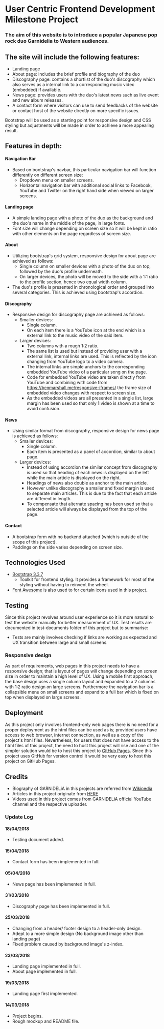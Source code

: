 # User Centric Frontend Development Milestone Project

### The aim of this website is to introduce a popular Japanese pop rock duo Garnidelia to Western audiences.
## The site will include the following features:

- Landing page
- About page: includes the brief profile and biography of the duo
- Discography page: contains a shortlist of the duo's discography which also serves as a internal link to a
corresponding music video (embedded) if available.
- News page: provides users with the duo's latest news such as live event and new album releases.
- A contact form where visitors can use to send feedbacks of the website or contact host of the website directly on more specific issues.

Bootstrap will be used as a starting point for responsive design and CSS styling but adjustments will be made in order to achieve a more appealing result.

## Features in depth:

#### Navigation Bar
- Based on bootstrap's navbar, this particular navigation bar will function differently on different screen size:
  - Dropdown menu on smaller screens.
  - Horizontal navigation bar with additional social links to Facebook, YouTube and Twitter on the right hand side when viewed on larger screens.

#### Landing page
- A simple landing page with a photo of the duo as the background and the duo's name in the middle of the page, in large fonts.
- Font size will change depending on screen size so it will be kept in ratio with other elements on the page regardless of screen size.

#### About
- Utilizing bootstrap's grid system, responsive design for about page are achieved as follows:
  - Single column on smaller devices with a photo of the duo on top, followed by the duo's profile underneath.
  - On larger devices, the photo will be moved to the side with a 1:1 ratio to the profile section, hence two equal width column.
- The duo's profile is presented in chronological order and grouped into several categories. This is achieved using bootstrap's accordion.

#### Discography
- Responsive design for discography page are achieved as follows:
  - Smaller devices:
    - Single column.
    - On each item there is a YouTube icon at the end which is a external link to the music video of the said item.
  - Larger devices:
    - Two columns with a rough 1:2 ratio.
    - The same list is used but instead of providing user with a external link, internal links are used. This is reflected by the icon changing from YouTube logo to a video camera.
    - The internal links are simple anchors to the corresponding embedded YouTube video of a particular song on the page.
    - Code for embedded YouTube video are taken directly from YouTube and combining with code from https://benmarshall.me/responsive-iframes/ the frame size of embedded video changes with respect to screen size.
    - As the embedded videos are all presented in a single list, large margin has been used so that only 1 video is shown at a time to avoid confusion.

#### News
- Using similar format from discography, responsive design for news page is achieved as follows:
  - Smaller devices:
    - Single column.
    - Each item is presented as a panel of accordion, similar to about page.
  - Larger devices:
    - Instead of using accordion the similar concept from discography is used so that heading of each news is displayed on the left while the main article is displayed on the right.
    - Headings of news also double as anchor to the main article.
    - However unlike discography a smaller and fixed margin is used to separate main articles. This is due to the fact that each article are different in length.
    - To compensate that alternate spacing has been used so that a selected article will always be displayed from the top of the page.

#### Contact
- A bootstrap form with no backend attached (which is outside of the scope of this project).
- Paddings on the side varies depending on screen size.

## Technologies Used
- [Bootstrap 3.3.7](https://getbootstrap.com/)
	- Toolkit for frontend styling. It provides a framework for most of the styling without having to reinvent the wheel.
- [Font Awesome](https://fontawesome.com/) is also used to for certain icons used in this project.

## Testing
Since this project revolves around user experience so it is more natural to test the website manually for better measurement of UX. Test results are documented in test-documents folder of this project but to summarise:
- Tests are mainly involves checking if links are working as expected and UX transition between large and small screens.

### Responsive design
As part of requirements, web pages in this project needs to have a responsive design; that is layout of pages will change depending on screen size in order to maintain a high level of UX. Using a mobile first approach, the base design uses a single column layout and expanded to a 2 columns with 1:2 ratio design on large screens. Furthermore the navigation bar is a collapsible menu on small screens and expand to a full bar which is fixed on top when displayed on large screens.

## Deployment
As this project only involves frontend-only web pages there is no need for a proper deployment as the html files can be used as is; provided users have access to web browser, internet connection, as well as a copy of the project's html files. Nevertheless, for users that does not have access to the html files of this project, the need to host this project will rise and one of the simpler solution would be to host this project to [GitHub Pages](https://pages.github.com/). Since this project uses GitHub for version control it would be very easy to host this project on GitHub Pages.

## Credits
- Biography of GARNiDELiA in this projects are referred from [Wikipedia](https://en.wikipedia.org/wiki/Garnidelia)
- Articles in this project originate from [HERE](https://www.jrocknews.com/tag/garnidelia)
- Videos used in this project comes from GARNiDELiA official YouTube channel and the respective uploader.

### Update Log
#### 18/04/2018
- Testing document added.

#### 15/04/2018
- Contact form has been implemented in full.

#### 05/04/2018
- News page has been implemented in full.

#### 31/03/2018
- Discography page has been implemented in full.

#### 25/03/2018
- Changing from a header/ footer design to a header-only design.
- Adept to a more simple design (No background image other than landing page)
- Fixed problem caused by background image's z-index.

#### 23/03/2018
- Landing page implemented in full.
- About page implemented in full.

#### 19/03/2018
- Landing page first implemented.

#### 14/03/2018
- Project begins.
- Rough mockup and README file.
